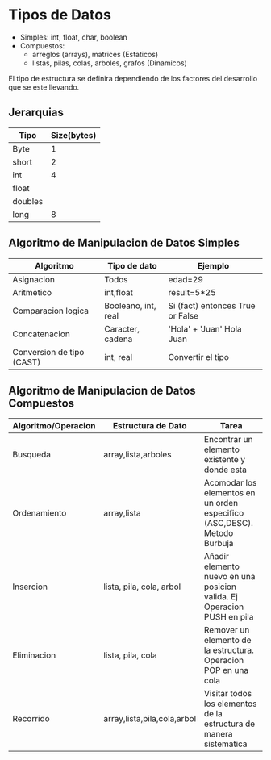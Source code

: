 # Tipos de Datos
- Simples: int, float, char, boolean
- Compuestos: 
    - arreglos (arrays), matrices (Estaticos) 
    - listas, pilas, colas, arboles, grafos (Dinamicos)

El tipo de estructura se definira dependiendo de los factores del desarrollo que se este llevando.

## Jerarquias
| Tipo    | Size(bytes) |
| ------- | ----------- |
| Byte    | 1           |
| short   | 2           |
| int     | 4           |
| float   |             |
| doubles |             |
| long    | 8           |

## Algoritmo de Manipulacion de Datos Simples

| Algoritmo          | Tipo de dato           | Ejemplo                          |
| ------------------ | ---------------------- | -------------------------------- |
| Asignacion         | Todos                  | edad=29                          |
| Aritmetico         | int,float              | result=5*25                      |
| Comparacion logica | Booleano, int, real | Si (fact) entonces True or False |
|Concatenacion|Caracter, cadena|'Hola' + 'Juan' Hola Juan|
|Conversion de tipo (CAST)|int, real|Convertir el tipo|

## Algoritmo de Manipulacion de Datos Compuestos

|Algoritmo/Operacion|Estructura de Dato|Tarea|
|-|-|-|
|Busqueda|array,lista,arboles|Encontrar un elemento existente y donde esta|
|Ordenamiento|array,lista|Acomodar los elementos en un orden especifico (ASC,DESC). Metodo Burbuja|
|Insercion|lista, pila, cola, arbol|Añadir elemento nuevo en una posicion valida. Ej Operacion PUSH en pila|
|Eliminacion|lista, pila, cola|Remover un elemento de la estructura. Operacion POP en una cola|
|Recorrido|array,lista,pila,cola,arbol|Visitar todos los elementos de la estructura de manera sistematica|

